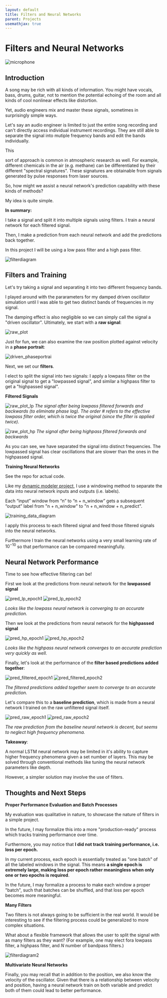 ```yaml
---
layout: default
title: Filters and Neural Networks
parent: Projects
usemathjax: true
---
```


# Filters and Neural Networks
![microphone](microphone.jpg)

## Introduction

A song may be rich with all kinds of information. You might have vocals, bass, drums, guitar, not to mention the potential echoing of the room and all kinds of cool nonlinear effects like distortion.

Yet, audio engineers mix and master these signals, sometimes in surprisingly simple ways.

Let's say an audio engineer is limited to just the entire song recording and can't directly access individual instrument recordings. They are still able to separate the signal into mutiple frequency bands and edit the bands individually.

This 

sort of approach is common in atmospheric research as well. For example, different chemicals in the air (e.g. methane) can be differentiated by their different "spectral signatures". These signatures are obtainable from signals generated by pulse responses from laser sources.

So, how might we assist a neural network's prediction capability with these kinds of methods?

My idea is quite simple.

**In summary:**

I take a signal and split it into multiple signals using filters. I train a neural network for each filtered signal.

Then, I make a prediction from each neural network and add the predictions back together.

In this project I will be using a low pass filter and a high pass filter.

![filterdiagram](filterdiagram.png)

## Filters and Training

Let's try taking a signal and separating it into two different frequency bands.

I played around with the pararameters for my damped driven oscillator simulation until I was able to get two distinct bands of frequencies in my signal.

The damping effect is also negligible so we can simply call the signal a "driven oscillator". Ultimately, we start with a **raw signal**:

![raw_plot](raw_plot.png)

Just for fun, we can also examine the raw position plotted against velocity in a **phase portrait**:

![driven_phaseportrai](driven_phaseportrait.png)

Next, we set our **filters**.

I elect to split the signal into two signals: I apply a lowpass filter on the original signal to get a "lowpassed signal", and similar a highpass filter to get a "highpassed signal".


**Filtered Signals**

![raw_plot_lp](raw_plot_lp.png)
*The signal after being lowpass filtered forwards and backwards (to eliminate phase lag). The order # refers to the effective lowpass filter order, which is twice the original (since the filter is applied twice).*

![raw_plot_hp](raw_plot_hp.png)
*The signal after being highpass filtered forwards and backwards*

As you can see, we have separated the signal into distinct frequencies. The lowpassed signal has clear oscillations that are slower than the ones in the highpassed signal.

**Training Neural Networks**

See the repo for actual code.

Like my [dynamic modeler project](https://gaoadam.github.io/docs/projects/dynamic_modeler/dynamic_modeler.html), I use a windowing method to separate the data into neural network inputs and outputs (i.e. labels).

Each “input” window from “n” to “n + n_window” gets a subsequent “output” label from "n + n_window" to "n + n_window + n_predict".

![training_data_diagram](training_data_diagram.png)

I apply this process to each filtered signal and feed those filtered signals into the neural networks.

Furthermore I train the neural networks using a very small learning rate of $10^{-10}$ so that performance can be compared meaningfully.

## Neural Network Performance

Time to see how effective filtering can be!

First we look at the predictions from neural network for the  **lowpassed signal**

![pred_lp_epoch1](pred_lp_epoch1.png)
![pred_lp_epoch2](pred_lp_epoch2.png)

*Looks like the lowpass neural network is converging to an accurate prediction.*

Then we look at the predictions from neural network for the  **highpassed signal**

![pred_hp_epoch1](pred_hp_epoch1.png)
![pred_hp_epoch2](pred_hp_epoch2.png)

*Looks like the highpass neural network converges to an accurate prediction very quickly as well.*

Finally, let's look at the performance of the **filter based predictions added together**:

![pred_filtered_epoch1](pred_filtered_epoch1.png)
![pred_filtered_epoch2](pred_filtered_epoch2.png)

*The filtered predictions added together seem to converge to an accurate prediction.*

Let's compare this to a **baseline prediction**, which is made from a neural network I trained on the raw unfiltered signal itself.

![pred_raw_epoch1](pred_raw_epoch1.png)
![pred_raw_epoch2](pred_raw_epoch2.png)


*The raw prediction from the baseline neural network is decent, but seems to neglect high frequency phenomena.*

**Takeaway**:

A normal LSTM neural network may be limited in it's ability to capture higher frequency phenomena given a set number of layers. This may be solved through conventional methods like tuning the neural network parameters like depth.

However, a simpler solution may involve the use of filters.

## Thoughts and Next Steps

**Proper Performance Evaluation and Batch Processes**

My evaluation was qualitative in nature, to showcase the nature of filters in a simple project.

In the future, I may formalize this into a more "production-ready" process which tracks training performance over time.

Furthermore, you may notice that **I did not track training performance, i.e. loss per epoch.**

In my current process, each epoch is essentially treated as "one batch" of all the labeled windows in the signal. This means **a single epoch is extremely large, making loss per epoch rather meaningless when only one or two epochs is required**.

In the future, I may formalize a process to make each window a proper "batch", such that batches can be shuffled, and that loss per epoch becomes more meaningful.

**Many Filters**

Two filters is not always going to be sufficient in the real world. It would be interesting to see if the filtering process could be generalized to more complex situations.

What about a flexible framework that allows the user to split the signal with as many filters as they want? (For example, one may elect fora lowpass filter, a highpass filter, and $N$ number of bandpass filters.)

![filterdiagram2](filterdiagram2.png)

**Multivariate Neural Networks**

Finally, you may recall that in addition to the position, we also know the velocity of the oscillator. Given that there is a relationship between velocity and position, having a neural network train on both variable and predict both of them could lead to better performance.